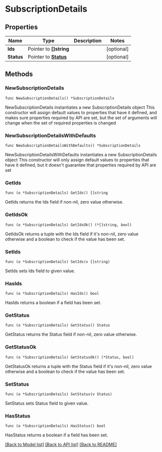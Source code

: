 # SubscriptionDetails

## Properties

Name | Type | Description | Notes
------------ | ------------- | ------------- | -------------
**Ids** | Pointer to **[]string** |  | [optional] 
**Status** | Pointer to [**Status**](Status.md) |  | [optional] 

## Methods

### NewSubscriptionDetails

`func NewSubscriptionDetails() *SubscriptionDetails`

NewSubscriptionDetails instantiates a new SubscriptionDetails object
This constructor will assign default values to properties that have it defined,
and makes sure properties required by API are set, but the set of arguments
will change when the set of required properties is changed

### NewSubscriptionDetailsWithDefaults

`func NewSubscriptionDetailsWithDefaults() *SubscriptionDetails`

NewSubscriptionDetailsWithDefaults instantiates a new SubscriptionDetails object
This constructor will only assign default values to properties that have it defined,
but it doesn't guarantee that properties required by API are set

### GetIds

`func (o *SubscriptionDetails) GetIds() []string`

GetIds returns the Ids field if non-nil, zero value otherwise.

### GetIdsOk

`func (o *SubscriptionDetails) GetIdsOk() (*[]string, bool)`

GetIdsOk returns a tuple with the Ids field if it's non-nil, zero value otherwise
and a boolean to check if the value has been set.

### SetIds

`func (o *SubscriptionDetails) SetIds(v []string)`

SetIds sets Ids field to given value.

### HasIds

`func (o *SubscriptionDetails) HasIds() bool`

HasIds returns a boolean if a field has been set.

### GetStatus

`func (o *SubscriptionDetails) GetStatus() Status`

GetStatus returns the Status field if non-nil, zero value otherwise.

### GetStatusOk

`func (o *SubscriptionDetails) GetStatusOk() (*Status, bool)`

GetStatusOk returns a tuple with the Status field if it's non-nil, zero value otherwise
and a boolean to check if the value has been set.

### SetStatus

`func (o *SubscriptionDetails) SetStatus(v Status)`

SetStatus sets Status field to given value.

### HasStatus

`func (o *SubscriptionDetails) HasStatus() bool`

HasStatus returns a boolean if a field has been set.


[[Back to Model list]](../README.md#documentation-for-models) [[Back to API list]](../README.md#documentation-for-api-endpoints) [[Back to README]](../README.md)


